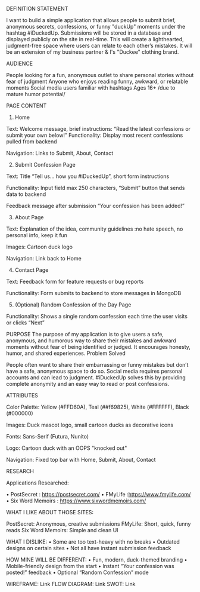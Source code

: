 DEFINITION STATEMENT

I want to build a simple application that allows people to submit brief, anonymous secrets, confessions, or funny "duckUp" moments under the hashtag #iDuckedUp. Submissions will be stored in a database and displayed publicly on the site in real-time. This will create a lighthearted, judgment-free space where users can relate to each other’s mistakes. It will be an extension of my business partner & I's "Duckee" clothing brand. 

AUDIENCE

People looking for a fun, anonymous outlet to share personal stories without fear of judgment
Anyone who enjoys reading funny, awkward, or relatable moments
Social media users familiar with hashtags
Ages 16+ /due to mature humor potential/

PAGE CONTENT

1. Home 

Text: Welcome message, brief instructions: “Read the latest confessions or submit your own below!”
Functionality: Display most recent confessions pulled from backend

Navigation: Links to Submit, About, Contact

2. Submit Confession Page

Text: Title “Tell us… how you #iDuckedUp”, short form instructions

Functionality: Input field max 250 characters, “Submit” button that sends data to backend

Feedback message after submission “Your confession has been added!”

3. About Page

Text: Explanation of the idea, community guidelines :no hate speech, no personal info, keep it fun

Images: Cartoon duck logo

Navigation: Link back to Home

4. Contact Page

Text: Feedback form for feature requests or bug reports

Functionality: Form submits to backend to store messages in MongoDB

5. (Optional) Random Confession of the Day Page

Functionality: Shows a single random confession each time the user visits or clicks “Next”

PURPOSE
The purpose of my application is to give users a safe, anonymous, and humorous way to share their mistakes and awkward moments without fear of being identified or judged. It encourages honesty, humor, and shared experiences.
Problem Solved

People often want to share their embarrassing or funny mistakes but don’t have a safe, anonymous space to do so. Social media requires personal accounts and can lead to judgment. #iDuckedUp solves this by providing complete anonymity and an easy way to read or post confessions.

ATTRIBUTES

Color Palette: Yellow (#FFD60A), Teal (##f69825), White (#FFFFFF), Black (#000000)

Images: Duck mascot logo, small cartoon ducks as decorative icons

Fonts: Sans-Serif (Futura, Nunito)

Logo: Cartoon duck with an OOPS "knocked out"

Navigation: Fixed top bar with Home, Submit, About, Contact

RESEARCH

Applications Researched:

• PostSecret : https://postsecret.com/
• FMyLife :https://www.fmylife.com/
• Six Word Memoirs : https://www.sixwordmemoirs.com/

WHAT I LIKE ABOUT THOSE SITES:

PostSecret: Anonymous, creative submissions
FMyLife: Short, quick, funny reads
Six Word Memoirs: Simple and clean UI

WHAT I DISLIKE:
• Some are too text-heavy with no breaks
• Outdated designs on certain sites
• Not all have instant submission feedback

HOW MINE WILL BE DIFFERENT:
• Fun, modern, duck-themed branding
• Mobile-friendly design from the start
• Instant “Your confession was posted!” feedback
• Optional “Random Confession” mode

WIREFRAME: Link
FLOW DIAGRAM: Link
SWOT: Link